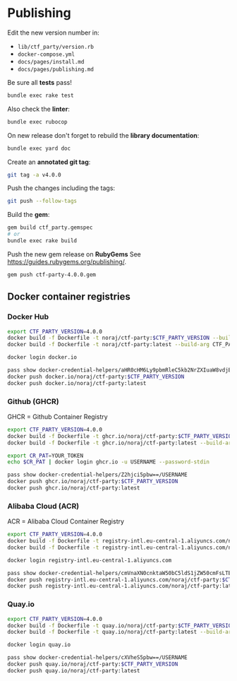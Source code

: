 # Publishing

Edit the new version number in:

- `lib/ctf_party/version.rb`
- `docker-compose.yml`
- `docs/pages/install.md`
- `docs/pages/publishing.md`

Be sure all **tests** pass!

```bash
bundle exec rake test
```

Also check the **linter**:

```bash
bundle exec rubocop
```

On new release don't forget to rebuild the **library documentation**:

```bash
bundle exec yard doc
```

Create an **annotated git tag**:

```bash
git tag -a v4.0.0
```

Push the changes including the tags:

```bash
git push --follow-tags
```

Build the **gem**:

```bash
gem build ctf_party.gemspec
# or
bundle exec rake build
```

Push the new gem release on **RubyGems** See https://guides.rubygems.org/publishing/.

```bash
gem push ctf-party-4.0.0.gem
```

## Docker container registries

<!-- tabs:start -->

### **Docker Hub**

```bash
export CTF_PARTY_VERSION=4.0.0
docker build -f Dockerfile -t noraj/ctf-party:$CTF_PARTY_VERSION --build-arg CTF_PARTY_VERSION=$CTF_PARTY_VERSION .
docker build -f Dockerfile -t noraj/ctf-party:latest --build-arg CTF_PARTY_VERSION=$CTF_PARTY_VERSION .

docker login docker.io

pass show docker-credential-helpers/aHR0cHM6Ly9pbmRleC5kb2NrZXIuaW8vdjEv/USERNAME
docker push docker.io/noraj/ctf-party:$CTF_PARTY_VERSION
docker push docker.io/noraj/ctf-party:latest
```

### **Github (GHCR)**

GHCR = Github Container Registry

```bash
export CTF_PARTY_VERSION=4.0.0
docker build -f Dockerfile -t ghcr.io/noraj/ctf-party:$CTF_PARTY_VERSION --build-arg CTF_PARTY_VERSION=$CTF_PARTY_VERSION .
docker build -f Dockerfile -t ghcr.io/noraj/ctf-party:latest --build-arg CTF_PARTY_VERSION=$CTF_PARTY_VERSION .

export CR_PAT=YOUR_TOKEN
echo $CR_PAT | docker login ghcr.io -u USERNAME --password-stdin

pass show docker-credential-helpers/Z2hjci5pbw==/USERNAME
docker push ghcr.io/noraj/ctf-party:$CTF_PARTY_VERSION
docker push ghcr.io/noraj/ctf-party:latest
```

### **Alibaba Cloud (ACR)**

ACR = Alibaba Cloud Container Registry

```bash
export CTF_PARTY_VERSION=4.0.0
docker build -f Dockerfile -t registry-intl.eu-central-1.aliyuncs.com/noraj/ctf-party:$CTF_PARTY_VERSION --build-arg CTF_PARTY_VERSION=$CTF_PARTY_VERSION .
docker build -f Dockerfile -t registry-intl.eu-central-1.aliyuncs.com/noraj/ctf-party:latest --build-arg CTF_PARTY_VERSION=$CTF_PARTY_VERSION .

docker login registry-intl.eu-central-1.aliyuncs.com

pass show docker-credential-helpers/cmVnaXN0cnktaW50bC5ldS1jZW50cmFsLTEuYWxpeXVuY3MuY29t/USERNAME
docker push registry-intl.eu-central-1.aliyuncs.com/noraj/ctf-party:$CTF_PARTY_VERSION
docker push registry-intl.eu-central-1.aliyuncs.com/noraj/ctf-party:latest
```

### **Quay.io**

```bash
export CTF_PARTY_VERSION=4.0.0
docker build -f Dockerfile -t quay.io/noraj/ctf-party:$CTF_PARTY_VERSION --build-arg CTF_PARTY_VERSION=$CTF_PARTY_VERSION .
docker build -f Dockerfile -t quay.io/noraj/ctf-party:latest --build-arg CTF_PARTY_VERSION=$CTF_PARTY_VERSION .

docker login quay.io

pass show docker-credential-helpers/cXVheS5pbw==/USERNAME
docker push quay.io/noraj/ctf-party:$CTF_PARTY_VERSION
docker push quay.io/noraj/ctf-party:latest
```

<!-- tabs:end -->

